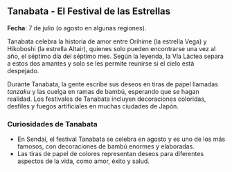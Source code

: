 ## Tanabata - El Festival de las Estrellas 
**Fecha**: 7 de julio (o agosto en algunas regiones).

Tanabata celebra la historia de amor entre Orihime (la estrella Vega) y Hikoboshi (la estrella Altair), quienes solo pueden encontrarse una vez al año, el séptimo día del séptimo mes. Según la leyenda, la Vía Láctea separa a estos dos amantes y solo se les permite reunirse si el cielo está despejado.

Durante Tanabata, la gente escribe sus deseos en tiras de papel llamadas *tanzaku* y las cuelga en ramas de bambú, esperando que se hagan realidad. Los festivales de Tanabata incluyen decoraciones coloridas, desfiles y fuegos artificiales en muchas ciudades de Japón.

### Curiosidades de Tanabata
- En Sendai, el festival Tanabata se celebra en agosto y es uno de los más famosos, con decoraciones de bambú enormes y elaboradas.
- Las tiras de papel de colores representan deseos para diferentes aspectos de la vida, como amor, éxito y salud.
